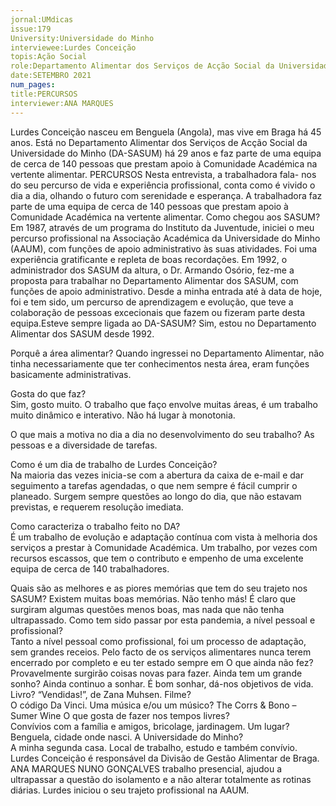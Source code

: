 ```yaml
---
jornal:UMdicas
issue:179
University:Universidade do Minho
interviewee:Lurdes Conceição
topis:Ação Social
role:Departamento Alimentar dos Serviços de Acção Social da Universidade do Minho (DA-SASUM)
date:SETEMBRO 2021
num_pages:
title:PERCURSOS
interviewer:ANA MARQUES
---
```

Lurdes Conceição nasceu em Benguela (Angola), mas vive em Braga há 45 anos. Está no 
Departamento Alimentar dos Serviços de Acção Social da Universidade do Minho (DA-SASUM) 
há 29 anos e faz parte de uma equipa de cerca de 140 pessoas que prestam apoio à Comunidade 
Académica na vertente alimentar. 
PERCURSOS
Nesta entrevista, a trabalhadora fala-
nos do seu percurso de vida e experiência 
profissional, conta como é vivido o dia a dia, 
olhando o futuro com serenidade e esperança. 
A trabalhadora faz parte de uma equipa 
de cerca de 140 pessoas que prestam apoio 
à Comunidade Académica na vertente 
alimentar. 
Como chegou aos SASUM?  
Em 1987, através de um programa do 
Instituto da Juventude, iniciei o meu 
percurso profissional na Associação 
Académica da Universidade do Minho 
(AAUM), com funções de apoio 
administrativo às suas atividades. Foi 
uma experiência gratificante e repleta 
de boas recordações. Em 1992, o 
administrador dos SASUM da altura, o Dr. 
Armando Osório, fez-me a proposta para 
trabalhar no Departamento Alimentar 
dos SASUM, com funções de apoio 
administrativo. Desde a minha entrada 
até à data de hoje, foi e tem sido, um 
percurso de aprendizagem e evolução, que 
teve a colaboração de pessoas excecionais 
que fazem ou fizeram parte desta equipa.Esteve sempre ligada ao DA-SASUM? 
Sim, estou no Departamento Alimentar 
dos SASUM desde 1992.
 
Porquê a área alimentar?  Quando 
ingressei no Departamento Alimentar, 
não tinha necessariamente que ter 
conhecimentos nesta área, eram funções 
basicamente administrativas.
 
Gosta do que faz?  
Sim, gosto muito. O trabalho que faço 
envolve muitas áreas, é um trabalho 
muito dinâmico e interativo. Não há lugar 
à monotonia.
 
O que mais a motiva no dia a dia no 
desenvolvimento do seu trabalho? 
As pessoas e a diversidade de tarefas.
 
Como é um dia de trabalho de Lurdes 
Conceição?  
Na maioria das vezes inicia-se com 
a abertura da caixa de e-mail e dar 
seguimento a tarefas agendadas, o que 
nem sempre é fácil cumprir o planeado. 
Surgem sempre questões ao longo do dia, que não estavam previstas, e requerem 
resolução imediata.
 
Como caracteriza o trabalho feito no DA?  
É um trabalho de evolução e adaptação 
contínua com vista à melhoria dos 
serviços a prestar à Comunidade 
Académica. Um trabalho, por vezes com 
recursos escassos, que tem o contributo 
e empenho de uma excelente equipa de 
cerca de 140 trabalhadores.
 
Quais são as melhores e as piores 
memórias que tem do seu trajeto nos 
SASUM? 
Existem muitas boas memórias. Não 
tenho más! É claro que surgiram algumas 
questões menos boas, mas nada que não 
tenha ultrapassado.
 Como tem sido passar por esta pandemia, 
a nível pessoal e profissional?  
Tanto a nível pessoal como profissional, 
foi um processo de adaptação, sem 
grandes receios. Pelo facto de os serviços 
alimentares nunca terem encerrado por 
completo e eu ter estado sempre em O que ainda não fez? 
Provavelmente surgirão coisas novas 
para fazer.
Ainda tem um grande sonho?
Ainda continuo a sonhar. É bom sonhar, 
dá-nos objetivos de vida.
Livro?
“Vendidas!”, de Zana Muhsen.
Filme?  
O código Da Vinci.
Uma música e/ou um músico?
The Corrs & Bono – Sumer Wine
O que gosta de fazer nos tempos livres?  
Convívios com a família e amigos, 
bricolage, jardinagem.
Um lugar?  
Benguela, cidade onde nasci. 
A Universidade do Minho?  
A minha segunda casa. Local de 
trabalho, estudo e também convívio. Lurdes Conceição é responsável da Divisão de Gestão Alimentar de Braga.
ANA MARQUES
NUNO GONÇALVES
trabalho presencial, ajudou a ultrapassar 
a questão do isolamento e a não alterar 
totalmente as rotinas diárias.
Lurdes iniciou o seu trajeto profissional na AAUM.